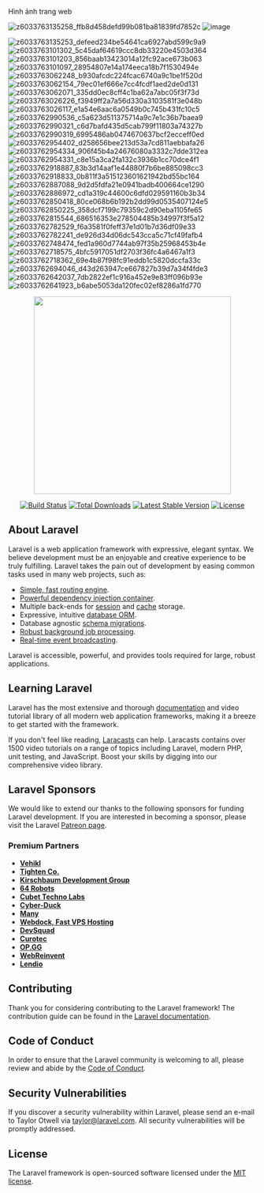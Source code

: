 Hình ảnh trang web

![z6033763135258_ffb8d458defd99b081ba81839fd7852c](https://github.com/user-attachments/assets/0f6c317e-8cdd-4320-8688-be314b458743)
![image](https://github.com/user-attachments/assets/5536aee0-b1b3-40a1-ab62-0685cad67f90)

![z6033763135253_defeed234be54641ca6927abd599c9a9](https://github.com/user-attachments/assets/2609f285-a132-4d92-aa73-7d96cb6759d6)
![z6033763101302_5c45daf64619ccc8db33220e4503d364](https://github.com/user-attachments/assets/f6f6c46b-7940-4ffb-990c-6c22f9515644)
![z6033763101203_856baab13423014a12fc92ace673b063](https://github.com/user-attachments/assets/abd5da67-b2e3-44f6-ab9e-51852d1bff15)
![z6033763101097_28954807e14a174eeca18b7f1530494e](https://github.com/user-attachments/assets/8f7183a2-b0c2-4153-9fb8-5e08fc07f955)
![z6033763062248_b930afcdc224fcac6740a9c1be1f520d](https://github.com/user-attachments/assets/dc2ee15a-1cd5-4549-802e-db6b19df5b20)
![z6033763062154_79ec01ef666e7cc4fcdf1aed2de0d131](https://github.com/user-attachments/assets/b0cd0f74-19b0-41ea-abd3-e2d3c1185c3b)
![z6033763062071_335dd0ec8cff4c1ba62a7abc05f3f73d](https://github.com/user-attachments/assets/dc96bd90-6f0b-4119-9ab9-a6747fc77731)
![z6033763026226_f3949ff2a7a56d330a3103581f3e048b](https://github.com/user-attachments/assets/d1424dbe-dc18-4a18-a35f-ed9083e3afb8)
![z6033763026117_e1a54e6aac6a0549b0c745b431fc10c5](https://github.com/user-attachments/assets/e8e0167b-8363-4796-bf22-49a7807b6b99)
![z6033762990536_c5a623d511375714a9c7e1c36b7baea9](https://github.com/user-attachments/assets/e6627940-c5b3-4504-b158-61ab9714f84b)
![z6033762990321_c6d7bafd435d5cab799f11803a74327b](https://github.com/user-attachments/assets/01709023-2d45-4fe2-a99b-6ace2613f102)
![z6033762990319_6995486ab0474670637bcf2ecceff0ed](https://github.com/user-attachments/assets/b5da9823-539e-44e1-b516-824c50c4b61b)
![z6033762954402_d258656bee213d53a7cd811aebbafa26](https://github.com/user-attachments/assets/f979b511-beeb-43a1-9090-b5793a62e79b)
![z6033762954334_906f45b4a24676080a3332c7dde312ea](https://github.com/user-attachments/assets/6b3e78a1-eaed-43d6-b277-1e4b7498517b)
![z6033762954331_c8e15a3ca2fa132c3936b1cc70dce4f1](https://github.com/user-attachments/assets/f1942082-fe30-40fc-8148-512a0f9b9a04)
![z6033762918887_83b3d14aaf1e44880f7b6be885098cc3](https://github.com/user-attachments/assets/0304ef0b-afec-4b2d-ac69-20187242966c)
![z6033762918833_0b811f3a515123601621942bd55bc164](https://github.com/user-attachments/assets/54c5ed10-0488-483a-8351-6f81eb60bca3)
![z6033762887088_9d2d5fdfa21e0941badb400664ce1290](https://github.com/user-attachments/assets/b2aea035-9914-4c1a-9132-ad00d98e9147)
![z6033762886972_cd1a319c44600c6dfd029591160b3b34](https://github.com/user-attachments/assets/243c271a-6f05-4ff4-b8b4-dfa73250cab5)
![z6033762850418_80ce068b6b192b2dd99d0535407124e5](https://github.com/user-attachments/assets/f5b18504-474f-4b33-beb5-47d231abb44d)
![z6033762850225_358dcf7199c79359c2d90eba1105fe65](https://github.com/user-attachments/assets/09b37694-7955-482b-b661-e4bce18611df)
![z6033762815544_686516353e278504485b34997f3f5a12](https://github.com/user-attachments/assets/c887618d-fe6b-478a-b7c0-4298196a5ab0)
![z6033762782529_f6a3581f0feff37e1d01b7d36df09e33](https://github.com/user-attachments/assets/55ae8451-b968-4d7c-8887-e0edc0381def)
![z6033762782241_de926d34d06dc543cca5c71cf49fafb4](https://github.com/user-attachments/assets/759c0023-3c82-4f1b-8430-c44d8910dabb)
![z6033762748474_fed1a960d7744ab97f35b25968453b4e](https://github.com/user-attachments/assets/7e4f8a29-ecd6-4836-bf29-63ece95d58a2)
![z6033762718575_4bfc5917051df2703f36fc4a6467a1f3](https://github.com/user-attachments/assets/fcb3af44-7a9f-4bd9-81c2-8447e3ddad10)
![z6033762718362_69e4b87f98fc91eddb1c5820dccfa33c](https://github.com/user-attachments/assets/d62812f8-3196-4577-a5ab-3f865b2ec68b)
![z6033762694046_d43d263947ce667827b39d7a34f4fde3](https://github.com/user-attachments/assets/f3956241-850d-4264-b852-cfc3b83aead1)
![z6033762642037_7db2822ef1c916a452e9e83ff096b93e](https://github.com/user-attachments/assets/79a6f9a6-0849-4dfc-9d0a-4628ddd710d4)
![z6033762641923_b6abe5053da120fec02ef8286a1fd770](https://github.com/user-attachments/assets/bb046f4e-a9c6-43ef-b096-16f36a196acd)






<p align="center"><a href="https://laravel.com" target="_blank"><img src="https://raw.githubusercontent.com/laravel/art/master/logo-lockup/5%20SVG/2%20CMYK/1%20Full%20Color/laravel-logolockup-cmyk-red.svg" width="400"></a></p>

<p align="center">
<a href="https://travis-ci.org/laravel/framework"><img src="https://travis-ci.org/laravel/framework.svg" alt="Build Status"></a>
<a href="https://packagist.org/packages/laravel/framework"><img src="https://img.shields.io/packagist/dt/laravel/framework" alt="Total Downloads"></a>
<a href="https://packagist.org/packages/laravel/framework"><img src="https://img.shields.io/packagist/v/laravel/framework" alt="Latest Stable Version"></a>
<a href="https://packagist.org/packages/laravel/framework"><img src="https://img.shields.io/packagist/l/laravel/framework" alt="License"></a>
</p>

## About Laravel

Laravel is a web application framework with expressive, elegant syntax. We believe development must be an enjoyable and creative experience to be truly fulfilling. Laravel takes the pain out of development by easing common tasks used in many web projects, such as:

- [Simple, fast routing engine](https://laravel.com/docs/routing).
- [Powerful dependency injection container](https://laravel.com/docs/container).
- Multiple back-ends for [session](https://laravel.com/docs/session) and [cache](https://laravel.com/docs/cache) storage.
- Expressive, intuitive [database ORM](https://laravel.com/docs/eloquent).
- Database agnostic [schema migrations](https://laravel.com/docs/migrations).
- [Robust background job processing](https://laravel.com/docs/queues).
- [Real-time event broadcasting](https://laravel.com/docs/broadcasting).

Laravel is accessible, powerful, and provides tools required for large, robust applications.

## Learning Laravel

Laravel has the most extensive and thorough [documentation](https://laravel.com/docs) and video tutorial library of all modern web application frameworks, making it a breeze to get started with the framework.

If you don't feel like reading, [Laracasts](https://laracasts.com) can help. Laracasts contains over 1500 video tutorials on a range of topics including Laravel, modern PHP, unit testing, and JavaScript. Boost your skills by digging into our comprehensive video library.

## Laravel Sponsors

We would like to extend our thanks to the following sponsors for funding Laravel development. If you are interested in becoming a sponsor, please visit the Laravel [Patreon page](https://patreon.com/taylorotwell).

### Premium Partners

- **[Vehikl](https://vehikl.com/)**
- **[Tighten Co.](https://tighten.co)**
- **[Kirschbaum Development Group](https://kirschbaumdevelopment.com)**
- **[64 Robots](https://64robots.com)**
- **[Cubet Techno Labs](https://cubettech.com)**
- **[Cyber-Duck](https://cyber-duck.co.uk)**
- **[Many](https://www.many.co.uk)**
- **[Webdock, Fast VPS Hosting](https://www.webdock.io/en)**
- **[DevSquad](https://devsquad.com)**
- **[Curotec](https://www.curotec.com/services/technologies/laravel/)**
- **[OP.GG](https://op.gg)**
- **[WebReinvent](https://webreinvent.com/?utm_source=laravel&utm_medium=github&utm_campaign=patreon-sponsors)**
- **[Lendio](https://lendio.com)**

## Contributing

Thank you for considering contributing to the Laravel framework! The contribution guide can be found in the [Laravel documentation](https://laravel.com/docs/contributions).

## Code of Conduct

In order to ensure that the Laravel community is welcoming to all, please review and abide by the [Code of Conduct](https://laravel.com/docs/contributions#code-of-conduct).

## Security Vulnerabilities

If you discover a security vulnerability within Laravel, please send an e-mail to Taylor Otwell via [taylor@laravel.com](mailto:taylor@laravel.com). All security vulnerabilities will be promptly addressed.

## License

The Laravel framework is open-sourced software licensed under the [MIT license](https://opensource.org/licenses/MIT).
